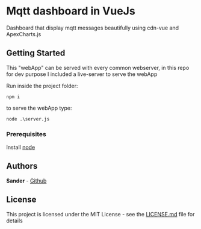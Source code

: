 # Mqtt dashboard in VueJs

Dashboard that display mqtt messages beautifully using cdn-vue and ApexCharts.js

## Getting Started

This "webApp" can be served with every common webserver, in this repo for dev purpose I included a live-server to serve the webApp

Run inside the project folder:
```
npm i
```

to serve the webApp type:
```
node .\server.js
```

### Prerequisites

Install [node](https://nodejs.org/it/download/) 

## Authors

**Sander** - [Github](https://github.com/Sander972)

## License

This project is licensed under the MIT License - see the [LICENSE.md](LICENSE.md) file for details

